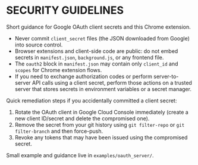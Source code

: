 SECURITY GUIDELINES
===================

Short guidance for Google OAuth client secrets and this Chrome extension.

- Never commit `client_secret` files (the JSON downloaded from Google) into source control.
- Browser extensions and client-side code are public: do not embed secrets in `manifest.json`, `background.js`, or any frontend file.
- The `oauth2` block in `manifest.json` may contain only `client_id` and `scopes` for Chrome extension flows.
- If you need to exchange authorization codes or perform server-to-server API calls using a client secret, perform those actions on a trusted server that stores secrets in environment variables or a secret manager.

Quick remediation steps if you accidentally committed a client secret:

1. Rotate the OAuth client in Google Cloud Console immediately (create a new client ID/secret and delete the compromised one).
2. Remove the secret from your git history using `git filter-repo` or `git filter-branch` and then force-push.
3. Revoke any tokens that may have been issued using the compromised secret.

Small example and guidance live in `examples/oauth_server/`.

